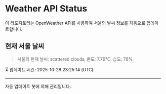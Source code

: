 
# Weather API Status

이 리포지토리는 OpenWeather API를 사용하여 서울의 날씨 정보를 자동으로 업데이트합니다.

## 현재 서울 날씨
> 서울의 현재 날씨: scattered clouds, 온도: 7.76°C, 습도: 76%

⏳ 업데이트 시간: 2025-10-28 23:25:14 (UTC)

---
자동 업데이트 봇에 의해 관리됩니다.
